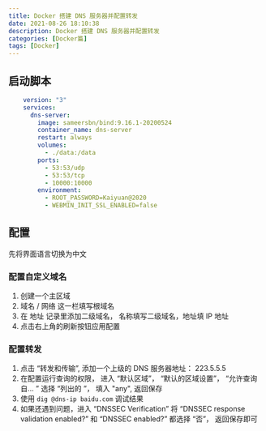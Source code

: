 ```yaml
---
title: Docker 搭建 DNS 服务器并配置转发
date: 2021-08-26 18:10:38
description: Docker 搭建 DNS 服务器并配置转发
categories: [Docker篇]
tags: [Docker]
---
```


<!-- more -->
## 启动脚本

```yaml
    version: "3"
    services:
      dns-server:
        image: sameersbn/bind:9.16.1-20200524
        container_name: dns-server
        restart: always
        volumes:
          - ./data:/data
        ports:
          - 53:53/udp
          - 53:53/tcp
          - 10000:10000
        environment:
          - ROOT_PASSWORD=Kaiyuan@2020
          - WEBMIN_INIT_SSL_ENABLED=false

```

## 配置
先将界面语言切换为中文

### 配置自定义域名
1. 创建一个主区域
2. 域名 / 网络 这一栏填写根域名
3. 在 地址 记录里添加二级域名， 名称填写二级域名，地址填 IP 地址
4. 点击右上角的刷新按钮应用配置

### 配置转发
1. 点击 “转发和传输”, 添加一个上级的 DNS 服务器地址： 223.5.5.5
2. 在配置运行查询的权限， 进入 “默认区域”， “默认的区域设置”， “允许查询自…	” 选择 “列出的 ”， 填入 "any", 返回保存
3. 使用 `dig @dns-ip baidu.com` 调试结果
4. 如果还遇到问题，进入 “DNSSEC Verification” 将 “DNSSEC response validation enabled?” 和 “DNSSEC enabled?” 都选择 “否”， 返回保存即可